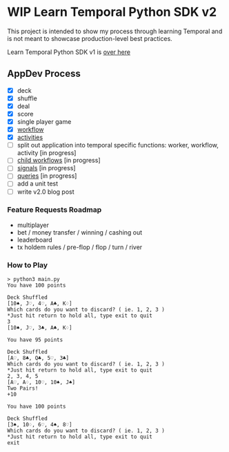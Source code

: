 # WIP Learn Temporal Python SDK v2
This project is intended to show my process through learning Temporal and is not meant to showcase production-level best practices.

Learn Temporal Python SDK v1 is [over here](https://github.com/rainleander/learn-temporal-pythonSDK)

## AppDev Process
- [x] deck
- [x] shuffle
- [x] deal
- [x] score
- [x] single player game 
- [x] [workflow](https://docs.temporal.io/application-development/foundations) 
- [x] [activities](https://docs.temporal.io/application-development/features) 
- [ ] split out application into temporal specific functions: worker, workflow, activity [in progress]
- [ ] [child workflows](https://docs.temporal.io/workflows#child-workflow) [in progress]
- [ ] [signals](https://docs.temporal.io/concepts/what-is-a-signal/) [in progress]
- [ ] [queries](https://docs.temporal.io/concepts/what-is-a-query/) [in progress]
- [ ] add a unit test
- [ ] write v2.0 blog post

### Feature Requests Roadmap
- multiplayer
- bet / money transfer / winning / cashing out
- leaderboard
- tx holdem rules / pre-flop / flop / turn / river

### How to Play
~~~
> python3 main.py
You have 100 points

Deck Shuffled
[10♠, J♡, 4♡, A♣, K♢]
Which cards do you want to discard? ( ie. 1, 2, 3 )
*Just hit return to hold all, type exit to quit
3
[10♠, J♡, 3♣, A♣, K♢]

You have 95 points

Deck Shuffled
[A♡, 8♣, Q♣, 5♡, 3♣]
Which cards do you want to discard? ( ie. 1, 2, 3 )
*Just hit return to hold all, type exit to quit
2, 3, 4, 5
[A♡, A♢, 10♡, 10♠, J♠]
Two Pairs!
+10

You have 100 points

Deck Shuffled
[3♠, 10♢, 6♡, 4♠, 8♡]
Which cards do you want to discard? ( ie. 1, 2, 3 )
*Just hit return to hold all, type exit to quit
exit
~~~
